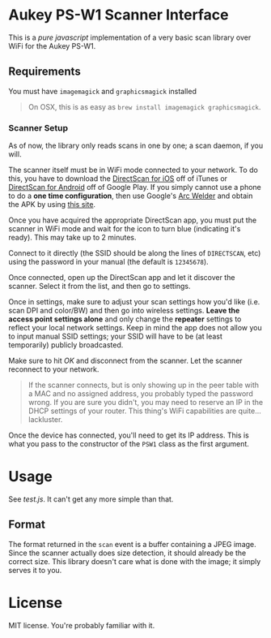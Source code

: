 # Aukey PS-W1 Scanner Interface
This is a *pure javascript* implementation of a very basic scan library
over WiFi for the Aukey PS-W1.

## Requirements
You must have `imagemagick` and `graphicsmagick` installed

> On OSX, this is as easy as `brew install imagemagick graphicsmagick`.

### Scanner Setup
As of now, the library only reads scans in one by one; a scan daemon, if you
will.

The scanner itself must be in WiFi mode connected to your network. To do this,
you have to download the
[DirectScan for iOS](https://itunes.apple.com/ca/app/directscan/id875764405?mt=8)
off of iTunes or
[DirectScan for Android](https://play.google.com/store/apps/details?id=com.directscan)
off of Google Play. If you simply cannot use a phone to do a **one time
configuration**, then use Google's
[Arc Welder](https://developer.chrome.com/apps/getstarted_arc)
and obtain the APK by using
[this site](http://apps.evozi.com/apk-downloader/?id=com.directscan).

Once you have acquired the appropriate DirectScan app, you must put the scanner
in WiFi mode and wait for the icon to turn blue (indicating it's ready).
This may take up to 2 minutes.

Connect to it directly (the SSID should be along the lines of `DIRECTSCAN`, etc)
using the password in your manual (the default is `12345678`).

Once connected, open up the DirectScan app and let it discover the scanner.
Select it from the list, and then go to settings.

Once in settings, make sure to adjust your scan settings how you'd like (i.e.
scan DPI and color/BW) and then go into wireless settings. **Leave the access
point settings alone** and only change the **repeater** settings to reflect
your local network settings. Keep in mind the app does not allow you to
input manual SSID settings; your SSID will have to be (at least temporarily)
publicly broadcasted.

Make sure to hit *OK* and disconnect from the scanner. Let the scanner reconnect
to your network.

> If the scanner connects, but is only showing up in the peer table with a MAC
> and no assigned address, you probably typed the password wrong. If you are
> sure you didn't, you may need to reserve an IP in the DHCP settings of your
> router. This thing's WiFi capabilities are quite... lackluster.

Once the device has connected, you'll need to get its IP address. This is
what you pass to the constructor of the `PSW1` class as the first argument.

# Usage
See *test.js*. It can't get any more simple than that.

## Format
The format returned in the `scan` event is a buffer containing a JPEG image.
Since the scanner actually does size detection, it should already be the correct
size. This library doesn't care what is done with the image; it simply serves
it to you.


# License
MIT license. You're probably familiar with it.
